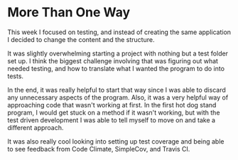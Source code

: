 # More Than One Way

This week I focused on testing, and instead of creating the same application I decided to change the content and the structure.

It was slightly overwhelming starting a project with nothing but a test folder set up. I think the biggest challenge involving that was figuring out what needed testing, and how to translate what I wanted the program to do into tests.

In the end, it was really helpful to start that way since I was able to discard any unnecessary aspects of the program. Also, it was a very helpful way of approaching code that wasn't working at first. In the first hot dog stand program, I would get stuck on a method if it wasn't working, but with the test driven development I was able to tell myself to move on and take a different approach.

It was also really cool looking into setting up test coverage and being able to see feedback from Code Climate, SimpleCov, and Travis CI. 
